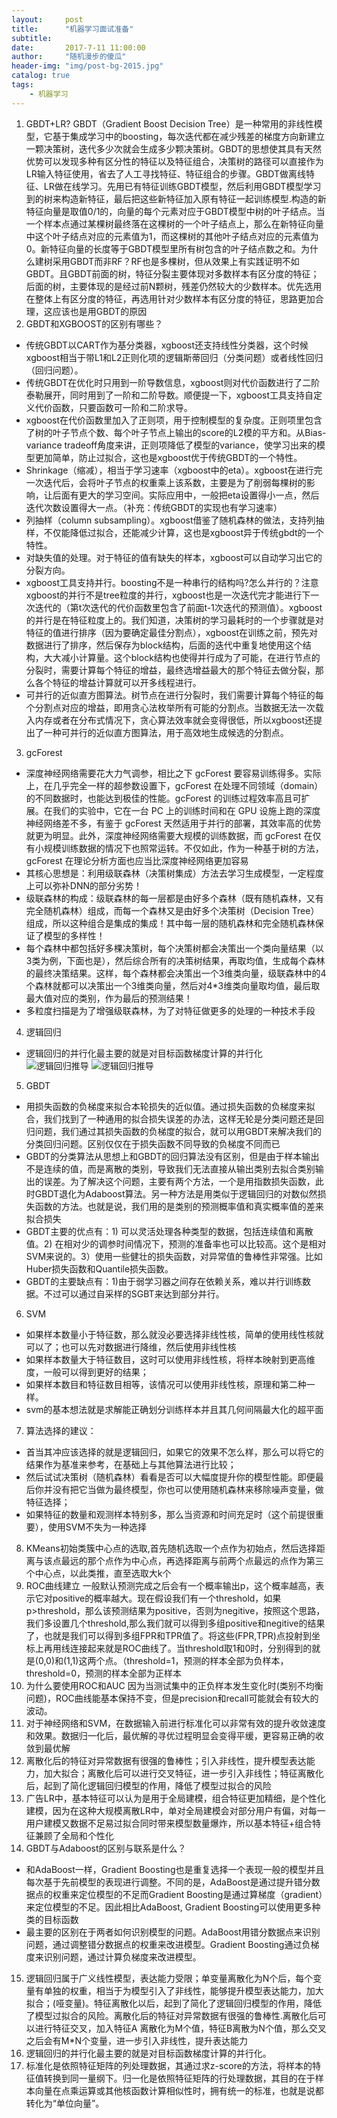 ```yaml
---
layout:     post
title:      "机器学习面试准备"
subtitle:
date:       2017-7-11 11:00:00
author:     "随机漫步的傻瓜"
header-img: "img/post-bg-2015.jpg"
catalog: true
tags:
    - 机器学习
---
```

1. GBDT+LR? GBDT（Gradient Boost Decision Tree）是一种常用的非线性模型，它基于集成学习中的boosting，每次迭代都在减少残差的梯度方向新建立一颗决策树，迭代多少次就会生成多少颗决策树。GBDT的思想使其具有天然优势可以发现多种有区分性的特征以及特征组合，决策树的路径可以直接作为LR输入特征使用，省去了人工寻找特征、特征组合的步骤。GBDT做离线特征、LR做在线学习。先用已有特征训练GBDT模型，然后利用GBDT模型学习到的树来构造新特征，最后把这些新特征加入原有特征一起训练模型.构造的新特征向量是取值0/1的，向量的每个元素对应于GBDT模型中树的叶子结点。当一个样本点通过某棵树最终落在这棵树的一个叶子结点上，那么在新特征向量中这个叶子结点对应的元素值为1，而这棵树的其他叶子结点对应的元素值为0。新特征向量的长度等于GBDT模型里所有树包含的叶子结点数之和。为什么建树采用GBDT而非RF？RF也是多棵树，但从效果上有实践证明不如GBDT。且GBDT前面的树，特征分裂主要体现对多数样本有区分度的特征；后面的树，主要体现的是经过前N颗树，残差仍然较大的少数样本。优先选用在整体上有区分度的特征，再选用针对少数样本有区分度的特征，思路更加合理，这应该也是用GBDT的原因
2. GBDT和XGBOOST的区别有哪些？
- 传统GBDT以CART作为基分类器，xgboost还支持线性分类器，这个时候xgboost相当于带L1和L2正则化项的逻辑斯蒂回归（分类问题）或者线性回归（回归问题）。
- 传统GBDT在优化时只用到一阶导数信息，xgboost则对代价函数进行了二阶泰勒展开，同时用到了一阶和二阶导数。顺便提一下，xgboost工具支持自定义代价函数，只要函数可一阶和二阶求导。
- xgboost在代价函数里加入了正则项，用于控制模型的复杂度。正则项里包含了树的叶子节点个数、每个叶子节点上输出的score的L2模的平方和。从Bias-variance tradeoff角度来讲，正则项降低了模型的variance，使学习出来的模型更加简单，防止过拟合，这也是xgboost优于传统GBDT的一个特性。
- Shrinkage（缩减），相当于学习速率（xgboost中的eta）。xgboost在进行完一次迭代后，会将叶子节点的权重乘上该系数，主要是为了削弱每棵树的影响，让后面有更大的学习空间。实际应用中，一般把eta设置得小一点，然后迭代次数设置得大一点。（补充：传统GBDT的实现也有学习速率）
- 列抽样（column subsampling）。xgboost借鉴了随机森林的做法，支持列抽样，不仅能降低过拟合，还能减少计算，这也是xgboost异于传统gbdt的一个特性。
- 对缺失值的处理。对于特征的值有缺失的样本，xgboost可以自动学习出它的分裂方向。
- xgboost工具支持并行。boosting不是一种串行的结构吗?怎么并行的？注意xgboost的并行不是tree粒度的并行，xgboost也是一次迭代完才能进行下一次迭代的（第t次迭代的代价函数里包含了前面t-1次迭代的预测值）。xgboost的并行是在特征粒度上的。我们知道，决策树的学习最耗时的一个步骤就是对特征的值进行排序（因为要确定最佳分割点），xgboost在训练之前，预先对数据进行了排序，然后保存为block结构，后面的迭代中重复地使用这个结构，大大减小计算量。这个block结构也使得并行成为了可能，在进行节点的分裂时，需要计算每个特征的增益，最终选增益最大的那个特征去做分裂，那么各个特征的增益计算就可以开多线程进行。
- 可并行的近似直方图算法。树节点在进行分裂时，我们需要计算每个特征的每个分割点对应的增益，即用贪心法枚举所有可能的分割点。当数据无法一次载入内存或者在分布式情况下，贪心算法效率就会变得很低，所以xgboost还提出了一种可并行的近似直方图算法，用于高效地生成候选的分割点。
3. gcForest
- 深度神经网络需要花大力气调参，相比之下 gcForest 要容易训练得多。实际上，在几乎完全一样的超参数设置下，gcForest 在处理不同领域（domain）的不同数据时，也能达到极佳的性能。gcForest 的训练过程效率高且可扩展。在我们的实验中，它在一台 PC 上的训练时间和在 GPU 设施上跑的深度神经网络差不多，有鉴于 gcForest 天然适用于并行的部署，其效率高的优势就更为明显。此外，深度神经网络需要大规模的训练数据，而 gcForest 在仅有小规模训练数据的情况下也照常运转。不仅如此，作为一种基于树的方法，gcForest 在理论分析方面也应当比深度神经网络更加容易
- 其核心思想是：利用级联森林（决策树集成）方法去学习生成模型，一定程度上可以弥补DNN的部分劣势！
- 级联森林的构成：级联森林的每一层都是由好多个森林（既有随机森林，又有完全随机森林）组成，而每一个森林又是由好多个决策树（Decision Tree）组成，所以这种组合是集成的集成！其中每一层的随机森林和完全随机森林保证了模型的多样性！
- 每个森林中都包括好多棵决策树，每个决策树都会决策出一个类向量结果（以3类为例，下面也是），然后综合所有的决策树结果，再取均值，生成每个森林的最终决策结果。这样，每个森林都会决策出一个3维类向量，级联森林中的4个森林就都可以决策出一个3维类向量，然后对4*3维类向量取均值，最后取最大值对应的类别，作为最后的预测结果！
- 多粒度扫描是为了增强级联森林，为了对特征做更多的处理的一种技术手段
4. 逻辑回归
- 逻辑回归的并行化最主要的就是对目标函数梯度计算的并行化
![逻辑回归推导](/img/逻辑回归推导.png)
![逻辑回归推导](/img/逻辑回归推导2.png)
5. GBDT
- 用损失函数的负梯度来拟合本轮损失的近似值。通过损失函数的负梯度来拟合，我们找到了一种通用的拟合损失误差的办法，这样无轮是分类问题还是回归问题，我们通过其损失函数的负梯度的拟合，就可以用GBDT来解决我们的分类回归问题。区别仅仅在于损失函数不同导致的负梯度不同而已
- GBDT的分类算法从思想上和GBDT的回归算法没有区别，但是由于样本输出不是连续的值，而是离散的类别，导致我们无法直接从输出类别去拟合类别输出的误差。为了解决这个问题，主要有两个方法，一个是用指数损失函数，此时GBDT退化为Adaboost算法。另一种方法是用类似于逻辑回归的对数似然损失函数的方法。也就是说，我们用的是类别的预测概率值和真实概率值的差来拟合损失
- GBDT主要的优点有：1) 可以灵活处理各种类型的数据，包括连续值和离散值。2) 在相对少的调参时间情况下，预测的准备率也可以比较高。这个是相对SVM来说的。3）使用一些健壮的损失函数，对异常值的鲁棒性非常强。比如 Huber损失函数和Quantile损失函数。
- GBDT的主要缺点有：1)由于弱学习器之间存在依赖关系，难以并行训练数据。不过可以通过自采样的SGBT来达到部分并行。
6. SVM
- 如果样本数量小于特征数，那么就没必要选择非线性核，简单的使用线性核就可以了；也可以先对数据进行降维，然后使用非线性核
- 如果样本数量大于特征数目，这时可以使用非线性核，将样本映射到更高维度，一般可以得到更好的结果；
- 如果样本数目和特征数目相等，该情况可以使用非线性核，原理和第二种一样。
- svm的基本想法就是求解能正确划分训练样本并且其几何间隔最大化的超平面
7. 算法选择的建议：
- 首当其冲应该选择的就是逻辑回归，如果它的效果不怎么样，那么可以将它的结果作为基准来参考，在基础上与其他算法进行比较；
- 然后试试决策树（随机森林）看看是否可以大幅度提升你的模型性能。即便最后你并没有把它当做为最终模型，你也可以使用随机森林来移除噪声变量，做特征选择；
- 如果特征的数量和观测样本特别多，那么当资源和时间充足时（这个前提很重要），使用SVM不失为一种选择
8. KMeans初始类簇中心点的选取,首先随机选取一个点作为初始点，然后选择距离与该点最远的那个点作为中心点，再选择距离与前两个点最远的点作为第三个中心点，以此类推，直至选取大k个
9. ROC曲线建立
一般默认预测完成之后会有一个概率输出p，这个概率越高，表示它对positive的概率越大。现在假设我们有一个threshold，如果p>threshold，那么该预测结果为positive，否则为negitive，按照这个思路，我们多设置几个threshold,那么我们就可以得到多组positive和negitive的结果了，也就是我们可以得到多组FPR和TPR值了。将这些(FPR,TPR)点投射到坐标上再用线连接起来就是ROC曲线了。当threshold取1和0时，分别得到的就是(0,0)和(1,1)这两个点。（threshold=1，预测的样本全部为负样本，threshold=0，预测的样本全部为正样本
10. 为什么要使用ROC和AUC
因为当测试集中的正负样本发生变化时(类别不均衡问题)，ROC曲线能基本保持不变，但是precision和recall可能就会有较大的波动。
11. 对于神经网络和SVM，在数据输入前进行标准化可以非常有效的提升收敛速度和效果。数据归一化后，最优解的寻优过程明显会变得平缓，更容易正确的收敛到最优解
12. 离散化后的特征对异常数据有很强的鲁棒性；引入非线性，提升模型表达能力，加大拟合；离散化后可以进行交叉特征，进一步引入非线性；特征离散化后，起到了简化逻辑回归模型的作用，降低了模型过拟合的风险
13. 广告LR中，基本特征可以认为是用于全局建模，组合特征更加精细，是个性化建模，因为在这种大规模离散LR中，单对全局建模会对部分用户有偏，对每一用户建模又数据不足易过拟合同时带来模型数量爆炸，所以基本特征+组合特征兼顾了全局和个性化
14. GBDT与Adaboost的区别与联系是什么？
- 和AdaBoost一样，Gradient Boosting也是重复选择一个表现一般的模型并且每次基于先前模型的表现进行调整。不同的是，AdaBoost是通过提升错分数据点的权重来定位模型的不足而Gradient Boosting是通过算梯度（gradient）来定位模型的不足。因此相比AdaBoost, Gradient Boosting可以使用更多种类的目标函数
- 最主要的区别在于两者如何识别模型的问题。AdaBoost用错分数据点来识别问题，通过调整错分数据点的权重来改进模型。Gradient Boosting通过负梯度来识别问题，通过计算负梯度来改进模型。
15. 逻辑回归属于广义线性模型，表达能力受限；单变量离散化为N个后，每个变量有单独的权重，相当于为模型引入了非线性，能够提升模型表达能力，加大拟合；(哑变量)。特征离散化以后，起到了简化了逻辑回归模型的作用，降低了模型过拟合的风险。离散化后的特征对异常数据有很强的鲁棒性.离散化后可以进行特征交叉，加入特征A 离散化为M个值，特征B离散为N个值，那么交叉之后会有M*N个变量，进一步引入非线性，提升表达能力
16. 逻辑回归的并行化最主要的就是对目标函数梯度计算的并行化。
17. 标准化是依照特征矩阵的列处理数据，其通过求z-score的方法，将样本的特征值转换到同一量纲下。归一化是依照特征矩阵的行处理数据，其目的在于样本向量在点乘运算或其他核函数计算相似性时，拥有统一的标准，也就是说都转化为“单位向量”。
